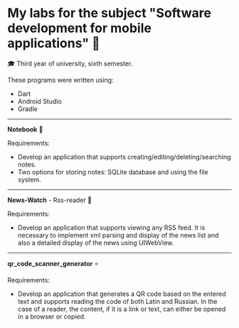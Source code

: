 # My labs for the subject "Software development for mobile applications" :iphone:

:mortar_board: Third year of university, sixth semester.

These programs were written using:
- Dart
- Android Studio
- Gradle
_______________________________________________________________________________________

__Notebook__ :notebook:

Requirements:

- Develop an application that supports creating/editing/deleting/searching notes.
- Two options for storing notes: SQLite database and using the file system.
_______________________________________________________________________________________

__News-Watch__ - Rss-reader :newspaper:

Requirements:

- Develop an application that supports viewing any RSS feed.
It is necessary to implement xml parsing and display of the news list and also a detailed display of the news using UIWebView.
_______________________________________________________________________________________

__qr_code_scanner_generator__ :star:

Requirements:

- Develop an application that generates a QR code based on the entered text and supports reading the code of both Latin and Russian.
In the case of a reader, the content, if it is a link or text, can either be opened in a browser or copied.
